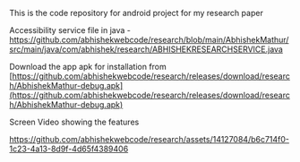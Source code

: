 This is the code repository for android project for my research paper

Accessibility service file in java - https://github.com/abhishekwebcode/research/blob/main/AbhishekMathur/src/main/java/com/abhishek/research/ABHISHEKRESEARCHSERVICE.java

Download the app apk for installation from [https://github.com/abhishekwebcode/research/releases/download/research/AbhishekMathur-debug.apk](https://github.com/abhishekwebcode/research/releases/download/research/AbhishekMathur-debug.apk)

Screen Video showing the features 

https://github.com/abhishekwebcode/research/assets/14127084/b6c714f0-1c23-4a13-8d9f-4d65f4389406



